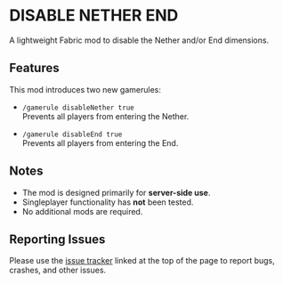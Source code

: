 DISABLE NETHER END
==================

A lightweight Fabric mod to disable the Nether and/or End dimensions.


## Features

This mod introduces two new gamerules:

- `/gamerule disableNether true`  
  Prevents all players from entering the Nether.
  
- `/gamerule disableEnd true`  
  Prevents all players from entering the End.


## Notes

- The mod is designed primarily for **server-side use**.  
- Singleplayer functionality has **not** been tested.  
- No additional mods are required.  


## Reporting Issues

Please use the [issue tracker](https://github.com/lukasschr/DisableNetherEnd/issues) linked at the top of the page to report bugs, crashes, and other issues.